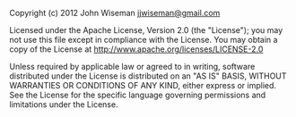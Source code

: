 Copyright (c) 2012 John Wiseman jjwiseman@gmail.com

Licensed under the Apache License, Version 2.0 (the "License"); you
may not use this file except in compliance with the License.  You may
obtain a copy of the License at
http://www.apache.org/licenses/LICENSE-2.0

Unless required by applicable law or agreed to in writing, software
distributed under the License is distributed on an "AS IS" BASIS,
WITHOUT WARRANTIES OR CONDITIONS OF ANY KIND, either express or
implied.  See the License for the specific language governing
permissions and limitations under the License.
